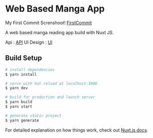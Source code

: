# Web Based Manga App

My First Commit Screnshoot!
[FirstCommit](assets\first_commit.jpg)

A web based manga reading app build with Nuxt JS.

Api : [API](https://github.com/febryardiansyah/manga-api)
UI Design : [UI](https://www.behance.net/gallery/105843153/Bastiat-Mangas-Website-Ui-Design)


## Build Setup

```bash
# install dependencies
$ yarn install

# serve with hot reload at localhost:3000
$ yarn dev

# build for production and launch server
$ yarn build
$ yarn start

# generate static project
$ yarn generate
```

For detailed explanation on how things work, check out [Nuxt.js docs](https://nuxtjs.org).
